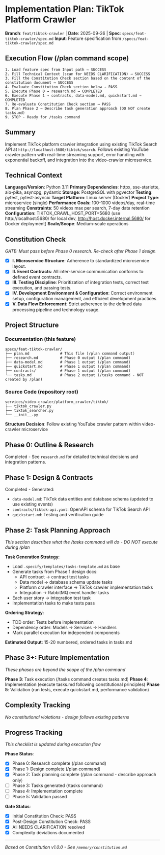 # Implementation Plan: TikTok Platform Crawler

**Branch**: `feat/tiktok-crawler` | **Date**: 2025-09-26 | **Spec**: `specs/feat-tiktok-crawler/spec.md`
**Input**: Feature specification from `/specs/feat-tiktok-crawler/spec.md`

## Execution Flow (/plan command scope)
```
1. Load feature spec from Input path → SUCCESS
2. Fill Technical Context (scan for NEEDS CLARIFICATION) → SUCCESS
3. Fill the Constitution Check section based on the content of the constitution document → SUCCESS
4. Evaluate Constitution Check section below → PASS
5. Execute Phase 0 → research.md → COMPLETED
6. Execute Phase 1 → contracts, data-model.md, quickstart.md → COMPLETED
7. Re-evaluate Constitution Check section → PASS
8. Plan Phase 2 → Describe task generation approach (DO NOT create tasks.md)
9. STOP - Ready for /tasks command
```

## Summary
Implement TikTok platform crawler integration using existing TikTok Search API at `http://localhost:5680/tiktok/search`. Follows existing YouTube crawler pattern with real-time streaming support, error handling with exponential backoff, and integration into the video-crawler microservice.

## Technical Context
**Language/Version**: Python 3.11
**Primary Dependencies**: httpx, sse-starlette, aio-pika, asyncpg, pydantic
**Storage**: PostgreSQL with pgvector
**Testing**: pytest, pytest-asyncio
**Target Platform**: Linux server (Docker)
**Project Type**: microservice (single)
**Performance Goals**: 100-1000 videos/day, real-time streaming
**Constraints**: 50 videos max per search, 7-day data retention
**Configuration**: TIKTOK_CRAWL_HOST_PORT=5680 (use http://localhost:5680/ for local dev, http://host.docker.internal:5680/ for Docker deployment)
**Scale/Scope**: Medium-scale operations

## Constitution Check
*GATE: Must pass before Phase 0 research. Re-check after Phase 1 design.*

- [x] **I. Microservice Structure**: Adherence to standardized microservice layout.
- [x] **II. Event Contracts**: All inter-service communication conforms to defined event contracts.
- [x] **III. Testing Discipline**: Prioritization of integration tests, correct test execution, and passing tests.
- [x] **IV. Development Environment & Configuration**: Correct environment setup, configuration management, and efficient development practices.
- [x] **V. Data Flow Enforcement**: Strict adherence to the defined data processing pipeline and technology usage.

## Project Structure

### Documentation (this feature)
```
specs/feat-tiktok-crawler/
├── plan.md              # This file (/plan command output)
├── research.md          # Phase 0 output (/plan command)
├── data-model.md        # Phase 1 output (/plan command)
├── quickstart.md        # Phase 1 output (/plan command)
├── contracts/           # Phase 1 output (/plan command)
└── tasks.md             # Phase 2 output (/tasks command - NOT created by /plan)
```

### Source Code (repository root)
```
services/video-crawler/platform_crawler/tiktok/
├── tiktok_crawler.py
├── tiktok_searcher.py
└── __init__.py
```

**Structure Decision**: Follow existing YouTube crawler pattern within video-crawler microservice

## Phase 0: Outline & Research
Completed - See `research.md` for detailed technical decisions and integration patterns.

## Phase 1: Design & Contracts
Completed - Generated:
- `data-model.md`: TikTok data entities and database schema (updated to use existing events)
- `contracts/tiktok-api.yaml`: OpenAPI schema for TikTok Search API
- `quickstart.md`: Testing and verification guide

## Phase 2: Task Planning Approach
*This section describes what the /tasks command will do - DO NOT execute during /plan*

**Task Generation Strategy**:
- Load `.specify/templates/tasks-template.md` as base
- Generate tasks from Phase 1 design docs:
  - API contract → contract test tasks
  - Data model → database schema update tasks
  - Platform crawler interface → TikTok crawler implementation tasks
  - Integration → RabbitMQ event handler tasks
- Each user story → integration test task
- Implementation tasks to make tests pass

**Ordering Strategy**:
- TDD order: Tests before implementation
- Dependency order: Models → Services → Handlers
- Mark parallel execution for independent components

**Estimated Output**: 15-20 numbered, ordered tasks in tasks.md

## Phase 3+: Future Implementation
*These phases are beyond the scope of the /plan command*

**Phase 3**: Task execution (/tasks command creates tasks.md)
**Phase 4**: Implementation (execute tasks.md following constitutional principles)
**Phase 5**: Validation (run tests, execute quickstart.md, performance validation)

## Complexity Tracking
*No constitutional violations - design follows existing patterns*

## Progress Tracking
*This checklist is updated during execution flow*

**Phase Status**:
- [x] Phase 0: Research complete (/plan command)
- [x] Phase 1: Design complete (/plan command)
- [x] Phase 2: Task planning complete (/plan command - describe approach only)
- [ ] Phase 3: Tasks generated (/tasks command)
- [ ] Phase 4: Implementation complete
- [ ] Phase 5: Validation passed

**Gate Status**:
- [x] Initial Constitution Check: PASS
- [x] Post-Design Constitution Check: PASS
- [x] All NEEDS CLARIFICATION resolved
- [x] Complexity deviations documented

---
*Based on Constitution v1.0.0 - See `/memory/constitution.md`*